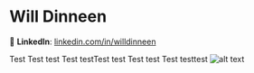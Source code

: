 # Will Dinneen
🔗 **LinkedIn**: [linkedin.com/in/willdinneen](https://www.linkedin.com/in/willdinneen)  

Test Test test Test testTest test Test test Test testtest ![alt text](https://lever-client-logos.s3.us-west-2.amazonaws.com/3c838bba-ee02-43fe-832e-dba1b4a03c8b-1692037842442.png)
